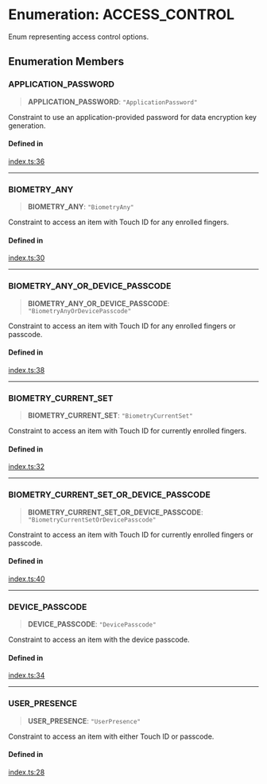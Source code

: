 # Enumeration: ACCESS\_CONTROL

Enum representing access control options.

## Enumeration Members

### APPLICATION\_PASSWORD

> **APPLICATION\_PASSWORD**: `"ApplicationPassword"`

Constraint to use an application-provided password for data encryption key generation.

#### Defined in

[index.ts:36](https://github.com/oblador/react-native-keychain/blob/4b13041ddd9b9f04560f91e6ce20080796c9fffb/src/index.ts#L36)

***

### BIOMETRY\_ANY

> **BIOMETRY\_ANY**: `"BiometryAny"`

Constraint to access an item with Touch ID for any enrolled fingers.

#### Defined in

[index.ts:30](https://github.com/oblador/react-native-keychain/blob/4b13041ddd9b9f04560f91e6ce20080796c9fffb/src/index.ts#L30)

***

### BIOMETRY\_ANY\_OR\_DEVICE\_PASSCODE

> **BIOMETRY\_ANY\_OR\_DEVICE\_PASSCODE**: `"BiometryAnyOrDevicePasscode"`

Constraint to access an item with Touch ID for any enrolled fingers or passcode.

#### Defined in

[index.ts:38](https://github.com/oblador/react-native-keychain/blob/4b13041ddd9b9f04560f91e6ce20080796c9fffb/src/index.ts#L38)

***

### BIOMETRY\_CURRENT\_SET

> **BIOMETRY\_CURRENT\_SET**: `"BiometryCurrentSet"`

Constraint to access an item with Touch ID for currently enrolled fingers.

#### Defined in

[index.ts:32](https://github.com/oblador/react-native-keychain/blob/4b13041ddd9b9f04560f91e6ce20080796c9fffb/src/index.ts#L32)

***

### BIOMETRY\_CURRENT\_SET\_OR\_DEVICE\_PASSCODE

> **BIOMETRY\_CURRENT\_SET\_OR\_DEVICE\_PASSCODE**: `"BiometryCurrentSetOrDevicePasscode"`

Constraint to access an item with Touch ID for currently enrolled fingers or passcode.

#### Defined in

[index.ts:40](https://github.com/oblador/react-native-keychain/blob/4b13041ddd9b9f04560f91e6ce20080796c9fffb/src/index.ts#L40)

***

### DEVICE\_PASSCODE

> **DEVICE\_PASSCODE**: `"DevicePasscode"`

Constraint to access an item with the device passcode.

#### Defined in

[index.ts:34](https://github.com/oblador/react-native-keychain/blob/4b13041ddd9b9f04560f91e6ce20080796c9fffb/src/index.ts#L34)

***

### USER\_PRESENCE

> **USER\_PRESENCE**: `"UserPresence"`

Constraint to access an item with either Touch ID or passcode.

#### Defined in

[index.ts:28](https://github.com/oblador/react-native-keychain/blob/4b13041ddd9b9f04560f91e6ce20080796c9fffb/src/index.ts#L28)
